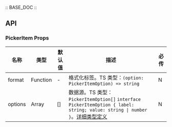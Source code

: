 :: BASE_DOC ::

## API

### PickerItem Props

名称 | 类型 | 默认值 | 描述 | 必传
-- | -- | -- | -- | --
format | Function | - | 格式化标签。TS 类型：`(option: PickerItemOption) => string` | N
options | Array | [] | 数据源。TS 类型：`PickerItemOption[]` `interface PickerItemOption { label: string; value: string \| number }`。[详细类型定义](https://github.com/Tencent/tdesign-mobile-vue/tree/develop/src/picker/type.ts) | N
